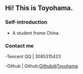 ## Hi! This is Toyohama.
 
### Self-introduction
- A student frome China. 

### Contact me 
-Tencent QQ | 3085315423

-Github | Github:[Github@Toyohama](https://github.com/Sackcloth-tan)
